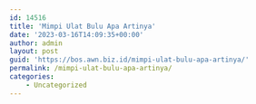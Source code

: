 ```yaml
---
id: 14516
title: 'Mimpi Ulat Bulu Apa Artinya'
date: '2023-03-16T14:09:35+00:00'
author: admin
layout: post
guid: 'https://bos.awn.biz.id/mimpi-ulat-bulu-apa-artinya/'
permalink: /mimpi-ulat-bulu-apa-artinya/
categories:
    - Uncategorized
---
```


